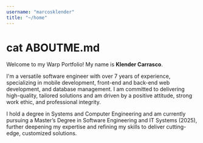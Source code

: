 ```yaml
---
username: "marcosklender"
title: "~/home"
---
```


# cat ABOUTME.md

Welcome to my Warp Portfolio! My name is **Klender Carrasco**.

I'm a versatile software engineer with over 7 years of experience, specializing in mobile development, front-end and back-end web development, and database management. I am committed to delivering high-quality, tailored solutions and am driven by a positive attitude, strong work ethic, and professional integrity.

I hold a degree in Systems and Computer Engineering and am currently pursuing a Master’s Degree in Software Engineering and IT Systems (2025), further deepening my expertise and refining my skills to deliver cutting-edge, customized solutions.